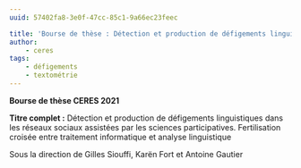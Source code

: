 ```yaml
---
uuid: 57402fa8-3e0f-47cc-85c1-9a66ec23feec

title: 'Bourse de thèse : Détection et production de défigements linguistiques'
author:
    - ceres
tags:
    - défigements
    - textométrie
---
```


**Bourse de thèse CERES 2021**

**Titre complet :** Détection et production de défigements linguistiques dans les réseaux sociaux assistées par les sciences participatives. Fertilisation croisée entre traitement informatique et analyse linguistique

Sous la direction de Gilles Siouffi, Karën Fort et Antoine Gautier
